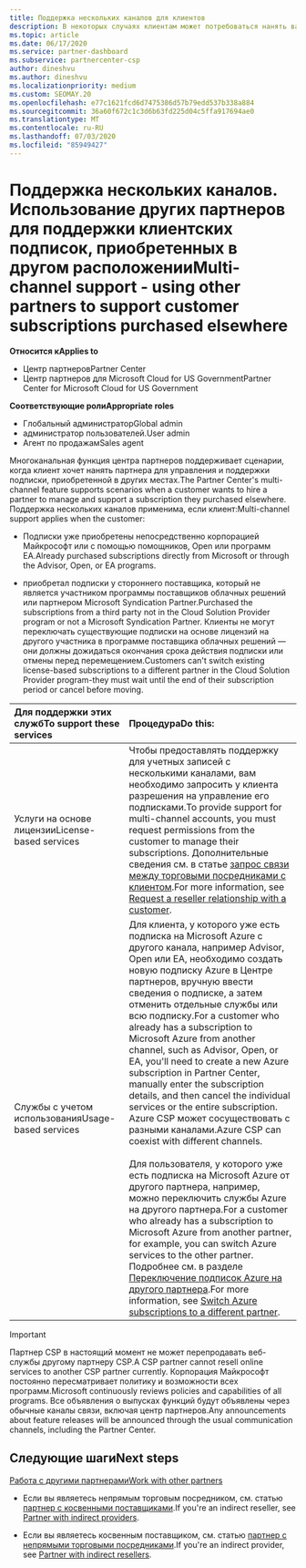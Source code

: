 ```yaml
---
title: Поддержка нескольких каналов для клиентов
description: В некоторых случаях клиентам может потребоваться нанять вас за предоставление и поддержку подписки, приобретенной в других местах.
ms.topic: article
ms.date: 06/17/2020
ms.service: partner-dashboard
ms.subservice: partnercenter-csp
author: dineshvu
ms.author: dineshvu
ms.localizationpriority: medium
ms.custom: SEOMAY.20
ms.openlocfilehash: e77c1621fcd6d7475386d57b79edd537b338a884
ms.sourcegitcommit: 36a60f672c1c3d6b63fd225d04c5ffa917694ae0
ms.translationtype: MT
ms.contentlocale: ru-RU
ms.lasthandoff: 07/03/2020
ms.locfileid: "85949427"
---
```

# <a name="multi-channel-support---using-other-partners-to-support-customer-subscriptions-purchased-elsewhere"></a><span data-ttu-id="eb4cd-103">Поддержка нескольких каналов. Использование других партнеров для поддержки клиентских подписок, приобретенных в другом расположении</span><span class="sxs-lookup"><span data-stu-id="eb4cd-103">Multi-channel support - using other partners to support customer subscriptions purchased elsewhere</span></span>

<span data-ttu-id="eb4cd-104">**Относится к**</span><span class="sxs-lookup"><span data-stu-id="eb4cd-104">**Applies to**</span></span>

- <span data-ttu-id="eb4cd-105">Центр партнеров</span><span class="sxs-lookup"><span data-stu-id="eb4cd-105">Partner Center</span></span>
- <span data-ttu-id="eb4cd-106">Центр партнеров для Microsoft Cloud for US Government</span><span class="sxs-lookup"><span data-stu-id="eb4cd-106">Partner Center for Microsoft Cloud for US Government</span></span>

<span data-ttu-id="eb4cd-107">**Соответствующие роли**</span><span class="sxs-lookup"><span data-stu-id="eb4cd-107">**Appropriate roles**</span></span>

- <span data-ttu-id="eb4cd-108">Глобальный администратор</span><span class="sxs-lookup"><span data-stu-id="eb4cd-108">Global admin</span></span>
- <span data-ttu-id="eb4cd-109">администратор пользователей.</span><span class="sxs-lookup"><span data-stu-id="eb4cd-109">User admin</span></span>
- <span data-ttu-id="eb4cd-110">Агент по продажам</span><span class="sxs-lookup"><span data-stu-id="eb4cd-110">Sales agent</span></span>

<span data-ttu-id="eb4cd-111">Многоканальная функция центра партнеров поддерживает сценарии, когда клиент хочет нанять партнера для управления и поддержки подписки, приобретенной в других местах.</span><span class="sxs-lookup"><span data-stu-id="eb4cd-111">The Partner Center's multi-channel feature supports scenarios when a customer wants to hire a partner to manage and support a subscription they purchased elsewhere.</span></span> <span data-ttu-id="eb4cd-112">Поддержка нескольких каналов применима, если клиент:</span><span class="sxs-lookup"><span data-stu-id="eb4cd-112">Multi-channel support applies when the customer:</span></span>

- <span data-ttu-id="eb4cd-113">Подписки уже приобретены непосредственно корпорацией Майкрософт или с помощью помощников, Open или программ EA.</span><span class="sxs-lookup"><span data-stu-id="eb4cd-113">Already purchased subscriptions directly from Microsoft or through the Advisor, Open, or EA programs.</span></span>

- <span data-ttu-id="eb4cd-114">приобретал подписки у стороннего поставщика, который не является участником программы поставщиков облачных решений или партнером Microsoft Syndication Partner.</span><span class="sxs-lookup"><span data-stu-id="eb4cd-114">Purchased the subscriptions from a third party not in the Cloud Solution Provider program or not a Microsoft Syndication Partner.</span></span> <span data-ttu-id="eb4cd-115">Клиенты не могут переключать существующие подписки на основе лицензий на другого участника в программе поставщика облачных решений — они должны дожидаться окончания срока действия подписки или отмены перед перемещением.</span><span class="sxs-lookup"><span data-stu-id="eb4cd-115">Customers can't switch existing license-based subscriptions to a different partner in the Cloud Solution Provider program-they must wait until the end of their subscription period or cancel before moving.</span></span>

|<span data-ttu-id="eb4cd-116">Для поддержки этих служб</span><span class="sxs-lookup"><span data-stu-id="eb4cd-116">To support these services</span></span>  | <span data-ttu-id="eb4cd-117">Процедура</span><span class="sxs-lookup"><span data-stu-id="eb4cd-117">Do this:</span></span> |
|:---------|:---------|
|<span data-ttu-id="eb4cd-118">Услуги на основе лицензии</span><span class="sxs-lookup"><span data-stu-id="eb4cd-118">License-based services</span></span>    | <span data-ttu-id="eb4cd-119">Чтобы предоставлять поддержку для учетных записей с несколькими каналами, вам необходимо запросить у клиента разрешения на управление его подписками.</span><span class="sxs-lookup"><span data-stu-id="eb4cd-119">To provide support for multi-channel accounts, you must request permissions from the customer to manage their subscriptions.</span></span> <span data-ttu-id="eb4cd-120">Дополнительные сведения см. в статье [запрос связи между торговыми посредниками с клиентом](request-a-relationship-with-a-customer.md).</span><span class="sxs-lookup"><span data-stu-id="eb4cd-120">For more information, see [Request a reseller relationship with a customer](request-a-relationship-with-a-customer.md).</span></span>   |
|<span data-ttu-id="eb4cd-121">Службы с учетом использования</span><span class="sxs-lookup"><span data-stu-id="eb4cd-121">Usage-based services</span></span>     |  <span data-ttu-id="eb4cd-122">Для клиента, у которого уже есть подписка на Microsoft Azure с другого канала, например Advisor, Open или EA, необходимо создать новую подписку Azure в Центре партнеров, вручную ввести сведения о подписке, а затем отменить отдельные службы или всю подписку.</span><span class="sxs-lookup"><span data-stu-id="eb4cd-122">For a customer who already has a subscription to Microsoft Azure from another channel, such as Advisor, Open, or EA, you'll need to create a new Azure subscription in Partner Center, manually enter the subscription details, and then cancel the individual services or the entire subscription.</span></span> <span data-ttu-id="eb4cd-123">Azure CSP может сосуществовать с разными каналами.</span><span class="sxs-lookup"><span data-stu-id="eb4cd-123">Azure CSP can coexist with different channels.</span></span><br/><br/> <span data-ttu-id="eb4cd-124">Для пользователя, у которого уже есть подписка на Microsoft Azure от другого партнера, например, можно переключить службы Azure на другого партнера.</span><span class="sxs-lookup"><span data-stu-id="eb4cd-124">For a customer who already has a subscription to Microsoft Azure from another partner, for example, you can switch Azure services to the other partner.</span></span>  <span data-ttu-id="eb4cd-125">Подробнее см. в разделе [Переключение подписок Azure на другого партнера](switch-azure-subscriptions-to-a-different-partner.md).</span><span class="sxs-lookup"><span data-stu-id="eb4cd-125">For more information, see [Switch Azure subscriptions to a different partner](switch-azure-subscriptions-to-a-different-partner.md).</span></span> |

> [!IMPORTANT]  
> <span data-ttu-id="eb4cd-126">Партнер CSP в настоящий момент не может перепродавать веб-службы другому партнеру CSP.</span><span class="sxs-lookup"><span data-stu-id="eb4cd-126">A CSP partner cannot resell online services to another CSP partner currently.</span></span> <span data-ttu-id="eb4cd-127">Корпорация Майкрософт постоянно пересматривает политику и возможности всех программ.</span><span class="sxs-lookup"><span data-stu-id="eb4cd-127">Microsoft continuously reviews policies and capabilities of all programs.</span></span> <span data-ttu-id="eb4cd-128">Все объявления о выпусках функций будут объявлены через обычные каналы связи, включая центр партнеров.</span><span class="sxs-lookup"><span data-stu-id="eb4cd-128">Any announcements about feature releases will be announced through the usual communication channels, including the Partner Center.</span></span>

## <a name="next-steps"></a><span data-ttu-id="eb4cd-129">Следующие шаги</span><span class="sxs-lookup"><span data-stu-id="eb4cd-129">Next steps</span></span>

[<span data-ttu-id="eb4cd-130">Работа с другими партнерами</span><span class="sxs-lookup"><span data-stu-id="eb4cd-130">Work with other partners</span></span>](work-with-other-partners.md)

- <span data-ttu-id="eb4cd-131">Если вы являетесь непрямым торговым посредником, см. статью [партнер с косвенными поставщиками](indirect-reseller-tasks-in-partner-center.md).</span><span class="sxs-lookup"><span data-stu-id="eb4cd-131">If you're an indirect reseller, see [Partner with indirect providers](indirect-reseller-tasks-in-partner-center.md).</span></span>

- <span data-ttu-id="eb4cd-132">Если вы являетесь косвенным поставщиком, см. статью [партнер с непрямыми торговыми посредниками](indirect-provider-tasks-in-partner-center.md).</span><span class="sxs-lookup"><span data-stu-id="eb4cd-132">If you're an indirect provider, see [Partner with indirect resellers](indirect-provider-tasks-in-partner-center.md).</span></span>
